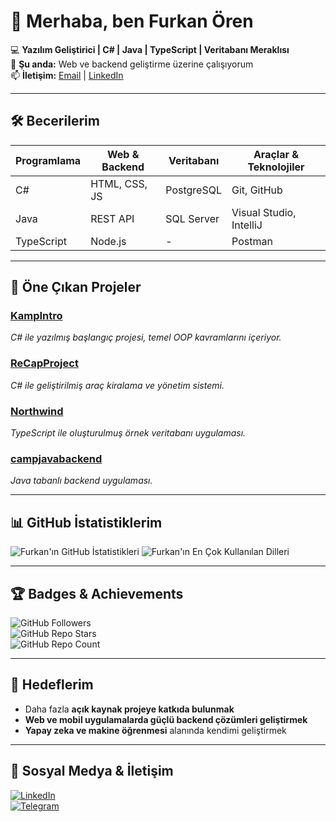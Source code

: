 # 👋 Merhaba, ben Furkan Ören

💻 **Yazılım Geliştirici | C# | Java | TypeScript | Veritabanı Meraklısı**  
🌱 **Şu anda:** Web ve backend geliştirme üzerine çalışıyorum  
📫 **İletişim:** [Email](mailto:furkanoran03@gmail.com) | [LinkedIn](https://www.linkedin.com/in/furkan-%C3%B6ren-311b15253/)  

---

## 🛠 Becerilerim

| Programlama | Web & Backend | Veritabanı | Araçlar & Teknolojiler |
|------------|---------------|------------|------------------------|
| C# | HTML, CSS, JS | PostgreSQL | Git, GitHub |
| Java | REST API | SQL Server | Visual Studio, IntelliJ |
| TypeScript | Node.js | - | Postman |

---

## 🌟 Öne Çıkan Projeler

### [KampIntro](https://github.com/Mondrajs/KampIntro)  
*C# ile yazılmış başlangıç projesi, temel OOP kavramlarını içeriyor.*

### [ReCapProject](https://github.com/Mondrajs/ReCapProject)  
*C# ile geliştirilmiş araç kiralama ve yönetim sistemi.*

### [Northwind](https://github.com/Mondrajs/northwind)  
*TypeScript ile oluşturulmuş örnek veritabanı uygulaması.*

### [campjavabackend](https://github.com/Mondrajs/campjavabackend)  
*Java tabanlı backend uygulaması.*

---

## 📊 GitHub İstatistiklerim

![Furkan'ın GitHub İstatistikleri](https://github-readme-stats.vercel.app/api?username=Mondrajs&show_icons=true&theme=radical)
![Furkan'ın En Çok Kullanılan Dilleri](https://github-readme-stats.vercel.app/api/top-langs/?username=Mondrajs&layout=compact&theme=radical)

---

## 🏆 Badges & Achievements

![GitHub Followers](https://img.shields.io/github/followers/Mondrajs?label=Takipçiler&style=flat-square)  
![GitHub Repo Stars](https://img.shields.io/github/stars/Mondrajs?style=flat-square&label=Yıldızlar)  
![GitHub Repo Count](https://img.shields.io/github/repos/Mondrajs?style=flat-square&label=Projeler)  

---

## 🎯 Hedeflerim

- Daha fazla **açık kaynak projeye katkıda bulunmak**  
- **Web ve mobil uygulamalarda güçlü backend çözümleri geliştirmek**  
- **Yapay zeka ve makine öğrenmesi** alanında kendimi geliştirmek  

---

## 🔗 Sosyal Medya & İletişim

[![LinkedIn](https://img.shields.io/badge/LinkedIn-0A66C2?style=for-the-badge&logo=linkedin&logoColor=white)](https://www.linkedin.com/in/furkanoren)  
[![Telegram](https://img.shields.io/badge/Telegram-26A5E4?style=for-the-badge&logo=telegram&logoColor=white)](https://t.me/furkanoren)  

